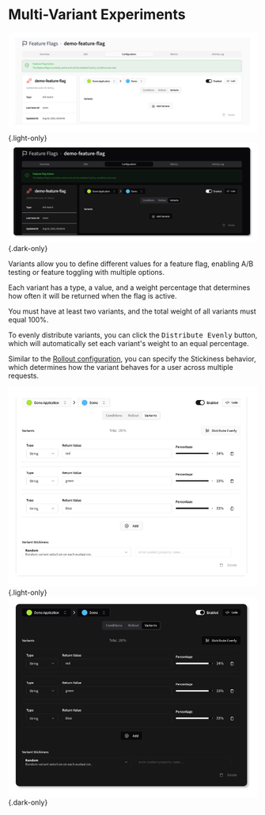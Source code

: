 <script setup>
// @ts-ignore
import {AlignHorizontalSpaceAround} from 'lucide-vue-next';
</script>
# Multi-Variant Experiments

![Feature Flag Variant Tab](../../screenshots/feature-flags-variants-tab.png){.light-only}
![Feature Flag Variant Tab](../../screenshots/dark/feature-flags-variants-tab.png){.dark-only}

Variants allow you to define different values for a feature flag, enabling A/B testing or feature toggling with multiple options.

Each variant has a type, a value, and a weight percentage that determines how often it will be returned when the flag is active.

You must have at least two variants, and the total weight of all variants must equal 100%.

To evenly distribute variants, you can click the <kbd><AlignHorizontalSpaceAround /> Distribute Evenly</kbd> button, which will automatically set each variant's weight to an equal percentage.

Similar to the [Rollout configuration](#rollout), you can specify the Stickiness behavior, which determines how the variant behaves for a user across multiple requests.

![Feature Flag with Variant Configuration](../../screenshots/feature-flags-variants-configured.png){.light-only}
![Feature Flag with Variant Configuration](../../screenshots/dark/feature-flags-variants-configured.png){.dark-only}
